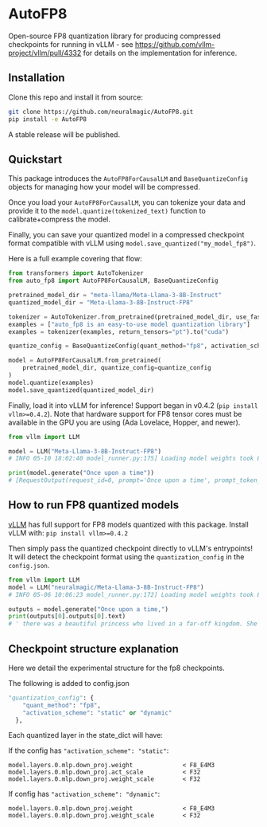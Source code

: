 # AutoFP8

Open-source FP8 quantization library for producing compressed checkpoints for running in vLLM - see https://github.com/vllm-project/vllm/pull/4332 for details on the implementation for inference.

## Installation

Clone this repo and install it from source:
```bash
git clone https://github.com/neuralmagic/AutoFP8.git
pip install -e AutoFP8
```

A stable release will be published.

## Quickstart

This package introduces the `AutoFP8ForCausalLM` and `BaseQuantizeConfig` objects for managing how your model will be compressed.

Once you load your `AutoFP8ForCausalLM`, you can tokenize your data and provide it to the `model.quantize(tokenized_text)` function to calibrate+compress the model.

Finally, you can save your quantized model in a compressed checkpoint format compatible with vLLM using `model.save_quantized("my_model_fp8")`.

Here is a full example covering that flow:

```python
from transformers import AutoTokenizer
from auto_fp8 import AutoFP8ForCausalLM, BaseQuantizeConfig

pretrained_model_dir = "meta-llama/Meta-Llama-3-8B-Instruct"
quantized_model_dir = "Meta-Llama-3-8B-Instruct-FP8"

tokenizer = AutoTokenizer.from_pretrained(pretrained_model_dir, use_fast=True)
examples = ["auto_fp8 is an easy-to-use model quantization library"]
examples = tokenizer(examples, return_tensors="pt").to("cuda")

quantize_config = BaseQuantizeConfig(quant_method="fp8", activation_scheme="dynamic")

model = AutoFP8ForCausalLM.from_pretrained(
    pretrained_model_dir, quantize_config=quantize_config
)
model.quantize(examples)
model.save_quantized(quantized_model_dir)
```

Finally, load it into vLLM for inference! Support began in v0.4.2 (`pip install vllm>=0.4.2`). Note that hardware support for FP8 tensor cores must be available in the GPU you are using (Ada Lovelace, Hopper, and newer).

```python
from vllm import LLM

model = LLM("Meta-Llama-3-8B-Instruct-FP8")
# INFO 05-10 18:02:40 model_runner.py:175] Loading model weights took 8.4595 GB

print(model.generate("Once upon a time"))
# [RequestOutput(request_id=0, prompt='Once upon a time', prompt_token_ids=[128000, 12805, 5304, 264, 892], prompt_logprobs=None, outputs=[CompletionOutput(index=0, text=' there was a man who fell in love with a woman. The man was so', token_ids=[1070, 574, 264, 893, 889, 11299, 304, 3021, 449, 264, 5333, 13, 578, 893, 574, 779], cumulative_logprob=-21.314169232733548, logprobs=None, finish_reason=length, stop_reason=None)], finished=True, metrics=RequestMetrics(arrival_time=1715378569.478381, last_token_time=1715378569.478381, first_scheduled_time=1715378569.480648, first_token_time=1715378569.7070432, time_in_queue=0.002267122268676758, finished_time=1715378570.104807), lora_request=None)]
```

## How to run FP8 quantized models

[vLLM](https://github.com/vllm-project/vllm) has full support for FP8 models quantized with this package. Install vLLM with: `pip install vllm>=0.4.2`

Then simply pass the quantized checkpoint directly to vLLM's entrypoints! It will detect the checkpoint format using the `quantization_config` in the `config.json`.
```python
from vllm import LLM
model = LLM("neuralmagic/Meta-Llama-3-8B-Instruct-FP8")
# INFO 05-06 10:06:23 model_runner.py:172] Loading model weights took 8.4596 GB

outputs = model.generate("Once upon a time,")
print(outputs[0].outputs[0].text)
# ' there was a beautiful princess who lived in a far-off kingdom. She was kind'
```

## Checkpoint structure explanation

Here we detail the experimental structure for the fp8 checkpoints.

The following is added to config.json
```python
"quantization_config": {
    "quant_method": "fp8",
    "activation_scheme": "static" or "dynamic"
  },
```

Each quantized layer in the state_dict will have:

If the config has `"activation_scheme": "static"`:
```
model.layers.0.mlp.down_proj.weight              < F8_E4M3
model.layers.0.mlp.down_proj.act_scale           < F32
model.layers.0.mlp.down_proj.weight_scale        < F32
```
If config has `"activation_scheme": "dynamic"`:
```
model.layers.0.mlp.down_proj.weight              < F8_E4M3
model.layers.0.mlp.down_proj.weight_scale        < F32
```
